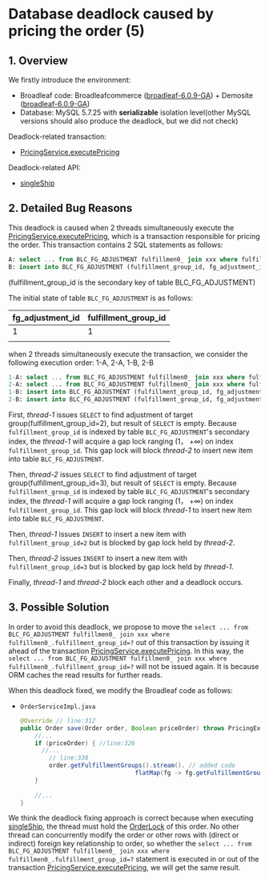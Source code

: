 # Database deadlock caused by pricing the order (5)

## 1. Overview

We firstly introduce the environment:

- Broadleaf code: Broadleafcommerce ([broadleaf-6.0.9-GA](https://github.com/BroadleafCommerce/BroadleafCommerce/tree/broadleaf-6.0.9-GA)) + Demosite ([broadleaf-6.0.9-GA](https://github.com/BroadleafCommerce/DemoSite/tree/broadleaf-6.0.9-GA))
- Database: MySQL 5.7.25 with **serializable** isolation level(other MySQL versions should also produce the deadlock, but we did not check)

Deadlock-related transaction:  

- [PricingService.executePricing](https://github.com/BroadleafCommerce/BroadleafCommerce/blob/d4b48995dfeee46a4b227ce39783cff940254834/core/broadleaf-framework/src/main/java/org/broadleafcommerce/core/pricing/service/PricingServiceImpl.java#L37)

Deadlock-related API:

- [singleShip](https://github.com/BroadleafCommerce/BroadleafCommerce/blob/d4b48995dfeee46a4b227ce39783cff940254834/core/broadleaf-framework-web/src/main/java/org/broadleafcommerce/core/web/controller/checkout/BroadleafShippingInfoController.java#L108) 

## 2. Detailed Bug Reasons 

This deadlock is caused when 2 threads simultaneously execute the [PricingService.executePricing](https://github.com/BroadleafCommerce/BroadleafCommerce/blob/d4b48995dfeee46a4b227ce39783cff940254834/core/broadleaf-framework/src/main/java/org/broadleafcommerce/core/pricing/service/PricingServiceImpl.java#L37), which is a transaction responsible for pricing the order. This transaction contains 2 SQL statements as follows:

```sql
A: select ... from BLC_FG_ADJUSTMENT fulfillmen0_ join xxx where fulfillmen0_.fulfillment_group_id=?
B: insert into BLC_FG_ADJUSTMENT (fulfillment_group_id, fg_adjustment_id, ...) values (?, ?, ...)
```

(fulfillment_group_id is the secondary key of table BLC_FG_ADJUSTMENT)

The initial state of table `BLC_FG_ADJUSTMENT` is as follows:

| fg_adjustment_id | fulfillment_group_id |
| ---------------- | -------------------- |
| 1                | 1                    |
|                  |                      |

when 2 threads simultaneously execute the transaction, we consider the following execution order: 1-A, 2-A, 1-B, 2-B

```sql
1-A: select ... from BLC_FG_ADJUSTMENT fulfillmen0_ join xxx where fulfillmen0_.fulfillment_group_id=2
2-A: select ... from BLC_FG_ADJUSTMENT fulfillmen0_ join xxx where fulfillmen0_.fulfillment_group_id=3
1-B: insert into BLC_FG_ADJUSTMENT (fulfillment_group_id, fg_adjustment_id, ...) values (2, 2, ...)
2-B: insert into BLC_FG_ADJUSTMENT (fulfillment_group_id, fg_adjustment_id, ...) values (3, 3, ...)
```

First, *thread-1* issues `SELECT` to find adjustment of target group(fulfillment_group_id=2), but result of  `SELECT` is empty.  Because `fulfillment_group_id`  is indexed by table `BLC_FG_ADJUSTMENT`'s secondary index, the *thread-1* will acquire a gap lock ranging (1， +∞)  on index `fulfillment_group_id`. This gap lock will block *thread-2* to insert new item into table `BLC_FG_ADJUSTMENT`.

Then, *thread-2* issues `SELECT` to find adjustment of target group(fulfillment_group_id=3), but result of  `SELECT` is empty.  Because `fulfillment_group_id`  is indexed by table `BLC_FG_ADJUSTMENT`'s secondary index, the *thread-1* will acquire a gap lock ranging (1， +∞)  on index `fulfillment_group_id`. This gap lock will block *thread-1* to insert new item into table `BLC_FG_ADJUSTMENT`.

Then, *thread-1* issues `INSERT` to insert a new item with  `fulfillment_group_id=2` but is blocked by gap lock held by *thread-2*.

Then, *thread-2* issues `INSERT` to insert a new item with  `fulfillment_group_id=3` but is blocked by gap lock held by *thread-1*.

Finally, *thread-1* and *thread-2* block each other and a deadlock occurs.


## 3. Possible Solution

In order to avoid this deadlock, we propose to move the `select ... from BLC_FG_ADJUSTMENT fulfillmen0_ join xxx where fulfillmen0_.fulfillment_group_id=?` out of this transaction by issuing it ahead of the transaction [PricingService.executePricing](https://github.com/BroadleafCommerce/BroadleafCommerce/blob/d4b48995dfeee46a4b227ce39783cff940254834/core/broadleaf-framework/src/main/java/org/broadleafcommerce/core/pricing/service/PricingServiceImpl.java#L37). In this way, the `select ... from BLC_FG_ADJUSTMENT fulfillmen0_ join xxx where fulfillmen0_.fulfillment_group_id=?` will not be issued again. It is because ORM caches the read results for further reads.

When this deadlock fixed, we modify the Broadleaf code as follows:

- `OrderServiceImpl.java`

  ```java
  @Override // line:312
  public Order save(Order order, Boolean priceOrder) throws PricingException {
      //...
      if (priceOrder) { //line:326
      	//...
          // line:338
          order.getFulfillmentGroups().stream(). // added code
                                  flatMap(fg -> fg.getFulfillmentGroupAdjustments().stream()).count(); // added code
      }
      
      //...
  }
  ```

We think the deadlock fixing approach is correct because when executing [singleShip](https://github.com/BroadleafCommerce/BroadleafCommerce/blob/d4b48995dfeee46a4b227ce39783cff940254834/core/broadleaf-framework-web/src/main/java/org/broadleafcommerce/core/web/controller/checkout/BroadleafShippingInfoController.java#L108), the thread must hold the [OrderLock](https://github.com/BroadleafCommerce/BroadleafCommerce/blob/655c3afeeb12f927a636eb43021cddee3d05133a/core/broadleaf-framework-web/src/main/java/org/broadleafcommerce/core/web/order/security/CartStateFilter.java#L104) of this order. No other thread can concurrently modify the order or other rows with (direct or indirect) foreign key relationship to order, so whether the  `select ... from BLC_FG_ADJUSTMENT fulfillmen0_ join xxx where fulfillmen0_.fulfillment_group_id=?` statement is executed in or out of the transaction [PricingService.executePricing](https://github.com/BroadleafCommerce/BroadleafCommerce/blob/d4b48995dfeee46a4b227ce39783cff940254834/core/broadleaf-framework/src/main/java/org/broadleafcommerce/core/pricing/service/PricingServiceImpl.java#L37), we will get the same result.